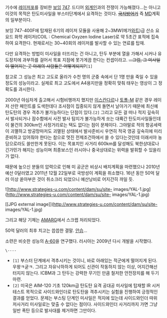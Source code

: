   

기수에 [레이저포](%EB%A0%88%EC%9D%B4%EC%A0%80%ED%8F%AC.md)를 장비한
[보잉](%EB%B3%B4%EC%9E%89.md) [747](747.md). 드디어
[외계인](%EC%99%B8%EA%B3%84%EC%9D%B8.md)과의 전쟁이 가능해졌다…는 아니고 이것의 목적은 탄도미사일을
부스터단계에서 요격하는 것이다. <del>[국지방어기](%EB%B0%A4%EA%B9%8C%EB%A7%88%EA%B7%80#s-3.2.md)</del> 즉
[MD](MD.md)계획의 일부분이다.

  

보잉 747-400F에 탑재된 6기의 레이저 모듈을 사용해 2~3MW(메가[와트](%EC%99%80%ED%8A%B8.md))급 산소
요요드 화학 레이저(COIL : Chemical Oxyzen Iodine Laser)로 약 5초간 표적에 집속하여 요격한다. 현재로서는
30~40회의 레이저를 발사할 수 있는 연료를 탑재.

  

다만 요격하는 방법이 미사일을 터뜨리는 건 아니고, 탄두 부분에 열을 가해서 시커나 유도장치에 과부하를 걸어서 목표 지점에 못가게끔 한다는
컨셉이라고. <del>...그럼, 그 미사일이 떨어지는 곳 아래의 사람들은 어떻게되지?</del>`[1]`

  

참고로 그 성능은 최고 고도로 올라가 수천 명의 군중 속에서 단 1명 만을 죽일 수 있을 정도의 성능이라고. 실제로 최고 고도에서
A4용지만을 정확히 맞춰 태우는 영상이 그 정확도를 과시한다.

  

2000년 야심차게 출고해서 시험비행까지 했지만
[이스칸다르](%EC%9D%B4%EC%8A%A4%EC%B9%B8%EB%8B%A4%EB%A5%B4.md)나
[토폴-M](%ED%86%A0%ED%8F%B4-M.md) 같은 경우 레이저 산란 페인트를 도색한데다 조사점이 집중되지 않게 돌면서
날아가기 때문에 최신예 탄도탄의 경우 격추가 불가능하다는 단점이 있다.`[2]` 그리고 모든 걸 떠나 적지 깊숙히서 발사되거나 잠수함에서
사전 발사 탐지가 불가능하게 쏘는 대륙간 탄도미사일들인데 이 물건의 300km인 사정거리로는 택도 없다는 점이 문제이다. 그야말로 적의
항공세력이 괴멸하고 방공망마저도 괴멸된 상태에서 발사준비시 우연히 적국 영공 깊숙히에 미리 준비하고 있어줘야 한다는 참으로 멋진
전제조건하에서 쓸 수 있다는것인데 이래서야 농담으로라도 쓸만한게 못된다. 이는 목표치인 사거리 600km를 달성해도 북한상대로나 긴가민가
해지는 성능이며 최종보스인 러시아나 중국상대로는 위력을 발휘할 수 있을리가 없다.  

때문에 높으신 분들의 압력으로 인해 미 공군은 비상시 배치계획을 마련했으나 2010년 예산 0달러였고 2011년 12월 22일부로 국방성이
계획을 취소했다. 16년 동안 50억 달러 이상 쏟아부은 것이 취소크리 되었으니 예산낭비로 어지간히 까일 듯.

  

![http://www.strategies-u.com/content/dam/su/site-
images/YAL-1.jpg](http://www.strategies-u.com/content/dam/su/site-
images/YAL-1.jpg)

[[JPG external image]](http://www.strategies-u.com/content/dam/su/site-
images/YAL-1.jpg)

  

그리고 해당 기체는 [AMARG](%EB%85%B8%ED%9B%84%20%EC%A0%84%ED%88%AC%EA%B8%B0%20%EB%B3%B4%EA%B4%80%EC%86%8C.md)에서 스크랩 처리되었다.

  

50억 달러의 최후 치고는 씁씁한 결말. [안습](%EC%95%88%EC%8A%B5.md)...

  

소련은 비슷한 성능의 [A-60](A-60.md)을 연구했다. 러시아는 2009년 다시 개발을 시작했다.

  

`\----`

  * `[1]` 부스터 단계에서 격추시키는 것이니, 바로 아래있는 적군에게 떨어지게 된다. 우왕ㅋ굳ㅋ. 그리고 자유낙하하게 되어도 신관이 작동하지 않는 이상, 어지간해선 터지지 않는다. ICBM과 그 탄두는 강력한 무기인 만큼 철저한 안전장치를 해 두기 마련.
  * `[2]` 미국은 AIM-120 기초 120km급 탄도탄 요격 공대공 미사일에 탑재할 IR 시커 테스트 목적으로 사이드와인더로 탄도탄을 격추시키는 실험을 진행하여 긍정적인 결과를 얻었다. 문제는 부스팅 단계인 미사일은 적지에 있는데 사이드와인더 따위 저사거리 미사일로는 맞출 수 없다는 점이다. 사이드와인더 사거리까지 가면 그냥 일반 폭탄 등으로 발사대를 제거하면 그만이다.

